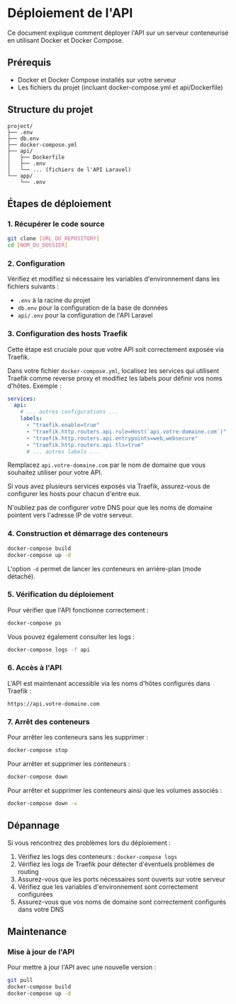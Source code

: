 # Déploiement de l'API

Ce document explique comment déployer l'API sur un serveur conteneurisé en utilisant Docker et Docker Compose.

## Prérequis

- Docker et Docker Compose installés sur votre serveur
- Les fichiers du projet (incluant docker-compose.yml et api/Dockerfile)

## Structure du projet

```
project/
├── .env
├── db.env
├── docker-compose.yml
├── api/
│   ├── Dockerfile
│   ├── .env
│   └── ... (fichiers de l'API Laravel)
└── app/
    └── .env
```

## Étapes de déploiement

### 1. Récupérer le code source

```bash
git clone [URL_DU_REPOSITORY]
cd [NOM_DU_DOSSIER]
```

### 2. Configuration

Vérifiez et modifiez si nécessaire les variables d'environnement dans les fichiers suivants :
- `.env` à la racine du projet
- `db.env` pour la configuration de la base de données
- `api/.env` pour la configuration de l'API Laravel

### 3. Configuration des hosts Traefik

Cette étape est cruciale pour que votre API soit correctement exposée via Traefik.

Dans votre fichier `docker-compose.yml`, localisez les services qui utilisent Traefik comme reverse proxy et modifiez les labels pour définir vos noms d'hôtes. Exemple :

```yaml
services:
  api:
    # ... autres configurations ...
    labels:
      - "traefik.enable=true"
      - "traefik.http.routers.api.rule=Host(`api.votre-domaine.com`)"
      - "traefik.http.routers.api.entrypoints=web,websecure"
      - "traefik.http.routers.api.tls=true"
      # ... autres labels ...
```

Remplacez `api.votre-domaine.com` par le nom de domaine que vous souhaitez utiliser pour votre API.

Si vous avez plusieurs services exposés via Traefik, assurez-vous de configurer les hosts pour chacun d'entre eux.

N'oubliez pas de configurer votre DNS pour que les noms de domaine pointent vers l'adresse IP de votre serveur.

### 4. Construction et démarrage des conteneurs

```bash
docker-compose build
docker-compose up -d
```

L'option `-d` permet de lancer les conteneurs en arrière-plan (mode détaché).

### 5. Vérification du déploiement

Pour vérifier que l'API fonctionne correctement :

```bash
docker-compose ps
```

Vous pouvez également consulter les logs :

```bash
docker-compose logs -f api
```

### 6. Accès à l'API

L'API est maintenant accessible via les noms d'hôtes configurés dans Traefik :

```
https://api.votre-domaine.com
```

### 7. Arrêt des conteneurs

Pour arrêter les conteneurs sans les supprimer :

```bash
docker-compose stop
```

Pour arrêter et supprimer les conteneurs :

```bash
docker-compose down
```

Pour arrêter et supprimer les conteneurs ainsi que les volumes associés :

```bash
docker-compose down -v
```

## Dépannage

Si vous rencontrez des problèmes lors du déploiement :

1. Vérifiez les logs des conteneurs : `docker-compose logs`
2. Vérifiez les logs de Traefik pour détecter d'éventuels problèmes de routing
3. Assurez-vous que les ports nécessaires sont ouverts sur votre serveur
4. Vérifiez que les variables d'environnement sont correctement configurées
5. Assurez-vous que vos noms de domaine sont correctement configurés dans votre DNS

## Maintenance

### Mise à jour de l'API

Pour mettre à jour l'API avec une nouvelle version :

```bash
git pull
docker-compose build
docker-compose up -d
```